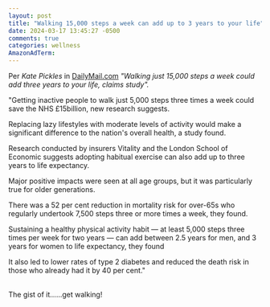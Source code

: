 ```yaml
---
layout: post
title: "Walking 15,000 steps a week can add up to 3 years to your life"
date: 2024-03-17 13:45:27 -0500
comments: true
categories: wellness
AmazonAdTerm:
---
```

Per *Kate Pickles* in [DailyMail.com](https://www.dailymail.co.uk/health/article-13183893/Getting-lazy-Brits-walk-three-times-week-save-NHS.html) *"Walking just 15,000 steps a week could add three years to your life, claims study".*

>
"Getting inactive people to walk just 5,000 steps three times a week could save the NHS £15billion, new research suggests.
>
Replacing lazy lifestyles with moderate levels of activity would make a significant difference to the nation's overall health, a study found.
>
Research conducted by insurers Vitality and the London School of Economic suggests adopting habitual exercise can also add up to three years to life expectancy.
>
Major positive impacts were seen at all age groups, but it was particularly true for older generations.
>
There was a 52 per cent reduction in mortality risk for over-65s who regularly undertook 7,500 steps three or more times a week, they found.
>
Sustaining a healthy physical activity habit — at least 5,000 steps three times per week for two years — can add between 2.5 years for men, and 3 years for women to life expectancy, they found
>
It also led to lower rates of type 2 diabetes and reduced the death risk in those who already had it by 40 per cent."
<br><br>

The gist of it......get walking!

